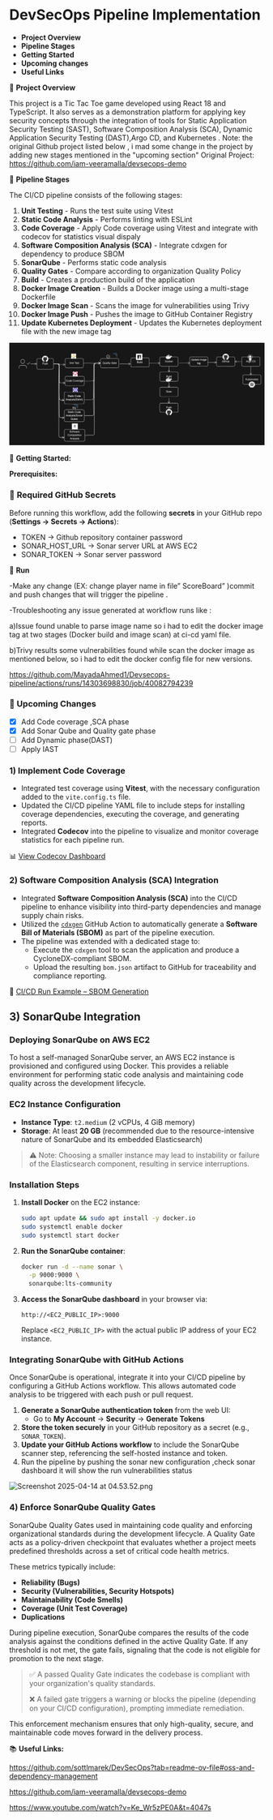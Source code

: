 # DevSecOps Pipeline Implementation 

- **Project Overview**
- **Pipeline Stages**
- **Getting Started**
- **Upcoming changes**
- **Useful Links**



📌 **Project Overview**

This project is a Tic Tac Toe game developed using React 18 and TypeScript. It also serves as a demonstration platform for applying key security concepts through the integration of tools for Static Application Security Testing (SAST), Software Composition Analysis (SCA), Dynamic Application Security Testing (DAST),Argo CD, and Kubernetes .
Note: the original Github project listed below , i mad some change in the project by adding new stages mentioned in the "upcoming section" 
Original Project: https://github.com/iam-veeramalla/devsecops-demo

🌟  **Pipeline Stages**

The CI/CD pipeline consists of the following stages:

1. **Unit Testing** - Runs the test suite using Vitest
2. **Static Code Analysis** - Performs linting with ESLint
3. **Code Coverage** - Apply Code coverage using Vitest and integrate with codecov for statistics visual dispaly 
4. **Software Composition Analysis (SCA)** - Integrate cdxgen for dependency to produce SBOM
5. **SonarQube** - Performs static code analysis 
6. **Quality Gates** - Compare according to organization Quality Policy
3. **Build** - Creates a production build of the application
4. **Docker Image Creation** - Builds a Docker image using a multi-stage Dockerfile
5. **Docker Image Scan** - Scans the image for vulnerabilities using Trivy
6. **Docker Image Push** - Pushes the image to GitHub Container Registry
7. **Update Kubernetes Deployment** - Updates the Kubernetes deployment file with the new image tag

![Devsecops-pipeline](./images/Devsecops_2.png)



 🎯 **Getting Started:**

**Prerequisites:**

### 🔹 **Required GitHub Secrets**

Before running this workflow, add the following **secrets** in your GitHub repo (**Settings → Secrets → Actions**):

- TOKEN → Github repository container password
- SONAR_HOST_URL → Sonar server URL at AWS EC2
- SONAR_TOKEN → Sonar server password 

🔹 **Run**

-Make any change (EX: change player name in file” ScoreBoard” )commit and push changes that will trigger the pipeline .

-Troubleshooting any issue generated at workflow runs like :

 a)Issue found unable to parse image name so i had to edit the docker image tag at two stages (Docker build and image scan) at ci-cd yaml file.

 b)Trivy results some vulnerabilities found while scan the docker image as mentioned below, so i had to edit the docker config file for new versions.

 https://github.com/MayadaAhmed1/Devsecops-pipeline/actions/runs/14303698830/job/40082794239


### 📌 Upcoming Changes

- [x]  Add Code coverage ,SCA phase
- [x]  Add Sonar Qube and Quality gate phase
- [ ]  Add Dynamic phase(DAST)
- [ ]  Apply IAST

### 1) Implement Code Coverage

- Integrated test coverage using **Vitest**, with the necessary configuration added to the `vite.config.ts` file.
- Updated the CI/CD pipeline YAML file to include steps for installing coverage dependencies, executing the coverage, and generating reports.
- Integrated **Codecov** into the pipeline to visualize and monitor coverage statistics for each pipeline run.

📊 [View Codecov Dashboard](https://app.codecov.io/gh/MayadaAhmed1/Devsecops-pipeline)

### 2) Software Composition Analysis (SCA) Integration

- Integrated **Software Composition Analysis (SCA)** into the CI/CD pipeline to enhance visibility into third-party dependencies and manage supply chain risks.
- Utilized the [`cdxgen`](https://github.com/CycloneDX/cdxgen) GitHub Action to automatically generate a **Software Bill of Materials (SBOM)** as part of the pipeline execution.
- The pipeline was extended with a dedicated stage to:
    - Execute the `cdxgen` tool to scan the application and produce a CycloneDX-compliant SBOM.
    - Upload the resulting `bom.json` artifact to GitHub for traceability and compliance reporting.

📎 [CI/CD Run Example – SBOM Generation](https://github.com/MayadaAhmed1/Devsecops-pipeline/actions/runs/14427428542)

## 3) SonarQube Integration

### Deploying SonarQube on AWS EC2

To host a self-managed SonarQube server, an AWS EC2 instance is provisioned and configured using Docker. This provides a reliable environment for performing static code analysis and maintaining code quality across the development lifecycle.

### **EC2 Instance Configuration**

- **Instance Type**: `t2.medium` (2 vCPUs, 4 GiB memory)
- **Storage**: At least **20 GB** (recommended due to the resource-intensive nature of SonarQube and its embedded Elasticsearch)

> ⚠️ Note: Choosing a smaller instance may lead to instability or failure of the Elasticsearch component, resulting in service interruptions.
> 

### **Installation Steps**

1. **Install Docker** on the EC2 instance:
    
    ```bash
    sudo apt update && sudo apt install -y docker.io
    sudo systemctl enable docker
    sudo systemctl start docker
    ```
    
2. **Run the SonarQube container**:
    
    ```bash
    docker run -d --name sonar \
      -p 9000:9000 \
      sonarqube:lts-community
    ```
    
3. **Access the SonarQube dashboard** in your browser via:
    
    ```
    http://<EC2_PUBLIC_IP>:9000
    ```
    
    Replace `<EC2_PUBLIC_IP>` with the actual public IP address of your EC2 instance.
    

### Integrating SonarQube with GitHub Actions

Once SonarQube is operational, integrate it into your CI/CD pipeline by configuring a GitHub Actions workflow. This allows automated code analysis to be triggered with each push or pull request.

1. **Generate a SonarQube authentication token** from the web UI:
    - Go to **My Account** → **Security** → **Generate Tokens**
2. **Store the token securely** in your GitHub repository as a secret (e.g., `SONAR_TOKEN`).
3. **Update your GitHub Actions workflow** to include the SonarQube scanner step, referencing the self-hosted instance and token.
4. Run the pipeline by pushing the sonar new configuration ,check sonar dashboard it will show the run vulnerabilities status 

 

![Screenshot 2025-04-14 at 04.53.52.png](attachment:bb31cd6f-14b4-49f1-9647-90032025cf88:Screenshot_2025-04-14_at_04.53.52.png)

### 4) Enforce SonarQube Quality Gates

SonarQube Quality Gates used in maintaining code quality and enforcing organizational standards during the development lifecycle. A Quality Gate acts as a policy-driven checkpoint that evaluates whether a project meets predefined thresholds across a set of critical code health metrics.

These metrics typically include:

- **Reliability (Bugs)**
- **Security (Vulnerabilities, Security Hotspots)**
- **Maintainability (Code Smells)**
- **Coverage (Unit Test Coverage)**
- **Duplications**

During pipeline execution, SonarQube compares the results of the code analysis against the conditions defined in the active Quality Gate. If any threshold is not met, the gate fails, signaling that the code is not eligible for promotion to the next stage.

> ✅ A passed Quality Gate indicates the codebase is compliant with your organization's quality standards.
> 
> 
> ❌ A failed gate triggers a warning or blocks the pipeline (depending on your CI/CD configuration), prompting immediate remediation.
> 

This enforcement mechanism ensures that only high-quality, secure, and maintainable code moves forward in the delivery process.



📚 **Useful Links:**

https://github.com/sottlmarek/DevSecOps?tab=readme-ov-file#oss-and-dependency-management

https://github.com/iam-veeramalla/devsecops-demo

https://www.youtube.com/watch?v=Ke_Wr5zPE0A&t=4047s

